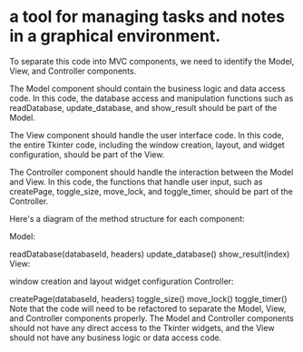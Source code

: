# a tool for managing tasks and notes in a graphical environment.

To separate this code into MVC components, we need to identify the Model, View, and Controller components.

The Model component should contain the business logic and data access code. In this code, the database access and manipulation functions such as readDatabase, update_database, and show_result should be part of the Model.

The View component should handle the user interface code. In this code, the entire Tkinter code, including the window creation, layout, and widget configuration, should be part of the View.

The Controller component should handle the interaction between the Model and View. In this code, the functions that handle user input, such as createPage, toggle_size, move_lock, and toggle_timer, should be part of the Controller.

Here's a diagram of the method structure for each component:

Model:

readDatabase(databaseId, headers)
update_database()
show_result(index)
View:

window creation and layout
widget configuration
Controller:

createPage(databaseId, headers)
toggle_size()
move_lock()
toggle_timer()
Note that the code will need to be refactored to separate the Model, View, and Controller components properly. The Model and Controller components should not have any direct access to the Tkinter widgets, and the View should not have any business logic or data access code.
